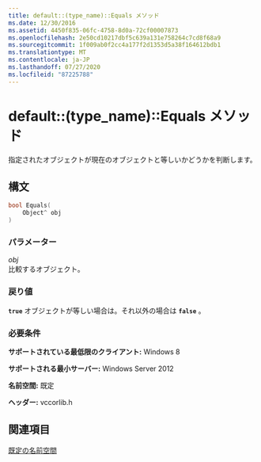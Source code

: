 ```yaml
---
title: default::(type_name)::Equals メソッド
ms.date: 12/30/2016
ms.assetid: 4450f835-06fc-4758-8d0a-72cf00007873
ms.openlocfilehash: 2e50cd10217dbf5c639a131e758264c7cd8f68a9
ms.sourcegitcommit: 1f009ab0f2cc4a177f2d1353d5a38f164612bdb1
ms.translationtype: MT
ms.contentlocale: ja-JP
ms.lasthandoff: 07/27/2020
ms.locfileid: "87225788"
---
```

# <a name="defaulttype_nameequals-method"></a>default::(type_name)::Equals メソッド

指定されたオブジェクトが現在のオブジェクトと等しいかどうかを判断します。

## <a name="syntax"></a>構文

```cpp
bool Equals(
    Object^ obj
)
```

### <a name="parameters"></a>パラメーター

*obj*<br/>
比較するオブジェクト。

### <a name="return-value"></a>戻り値

**`true`** オブジェクトが等しい場合は。それ以外の場合は **`false`** 。

### <a name="requirements"></a>必要条件

**サポートされている最低限のクライアント:** Windows 8

**サポートされる最小サーバー:** Windows Server 2012

**名前空間:** 既定

**ヘッダー:** vccorlib.h

## <a name="see-also"></a>関連項目

[既定の名前空間](../cppcx/default-namespace.md)
